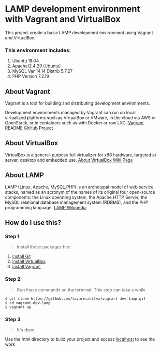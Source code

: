 # LAMP development environment with Vagrant and VirtualBox

This project create a basic LAMP development environment using Vagrant and VirtualBox.

### This environment includes:

1. Ubuntu 18.04
2. Apache/2.4.29 (Ubuntu)
3. MySQL Ver 14.14 Distrib 5.7.27
3. PHP Version 7.2.19

## About Vagrant

Vagrant is a tool for building and distributing development environments.

Development environments managed by Vagrant can run on local virtualized platforms such as VirtualBox or VMware, in the cloud via AWS or OpenStack, or in containers such as with Docker or raw LXC. [Vagrant README GitHub Project](https://github.com/hashicorp/vagrant/blob/master/README.md)

## About VirtualBox

VirtualBox is a general-purpose full virtualizer for x86 hardware, targeted at server, desktop and embedded use. [About VirtualBox Wiki Page](https://www.virtualbox.org/wiki/VirtualBox)

## About LAMP

LAMP (Linux, Apache, MySQL,PHP) is an archetypal model of web service stacks, named as an acronym of the names of its original four open-source components: the Linux operating system, the Apache HTTP Server, the MySQL relational database management system (RDBMS), and the PHP programming language. [LAMP Wikipedia](https://en.wikipedia.org/wiki/LAMP_(software_bundle))

## How do I use this?

### Step 1
> Install these packages first

1. [Install Git](https://git-scm.com/downloads)
2. [Install VirtualBox](https://www.virtualbox.org/wiki/Downloads)  
3. [Install Vagrant](https://www.vagrantup.com/downloads.html)  

### Step 2
> Run these commands on the terminal. This step can take a while

```
$ git clone https://github.com/tavaresasilva/vagrant-dev-lamp.git
$ cd vagrant-dev-lamp
$ vagrant up
```

### Step 3
> It's done

Use the html directory to build your project and access [localhost](http://localhost) to see the work
